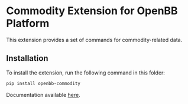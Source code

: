 # Commodity Extension for OpenBB Platform

This extension provides a set of commands for commodity-related data.

## Installation

To install the extension, run the following command in this folder:

```bash
pip install openbb-commodity
```

Documentation available [here](https://docs.openbb.co/platform/developer_guide/contributing).
